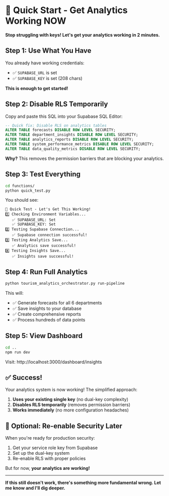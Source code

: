# 🚀 Quick Start - Get Analytics Working NOW

**Stop struggling with keys! Let's get your analytics working in 2 minutes.**

## Step 1: Use What You Have

You already have working credentials:

- ✅ `SUPABASE_URL` is set
- ✅ `SUPABASE_KEY` is set (208 chars)

**This is enough to get started!**

## Step 2: Disable RLS Temporarily

Copy and paste this SQL into your Supabase SQL Editor:

```sql
-- Quick fix: Disable RLS on analytics tables
ALTER TABLE forecasts DISABLE ROW LEVEL SECURITY;
ALTER TABLE department_insights DISABLE ROW LEVEL SECURITY;
ALTER TABLE analytics_reports DISABLE ROW LEVEL SECURITY;
ALTER TABLE system_performance_metrics DISABLE ROW LEVEL SECURITY;
ALTER TABLE data_quality_metrics DISABLE ROW LEVEL SECURITY;
```

**Why?** This removes the permission barriers that are blocking your analytics.

## Step 3: Test Everything

```bash
cd functions/
python quick_test.py
```

You should see:

```
🚀 Quick Test - Let's Get This Working!
1️⃣ Checking Environment Variables...
   ✅ SUPABASE_URL: Set
   ✅ SUPABASE_KEY: Set
2️⃣ Testing Supabase Connection...
   ✅ Supabase connection successful!
3️⃣ Testing Analytics Save...
   ✅ Analytics save successful!
4️⃣ Testing Insights Save...
   ✅ Insights save successful!
```

## Step 4: Run Full Analytics

```bash
python tourism_analytics_orchestrator.py run-pipeline
```

This will:

- ✅ Generate forecasts for all 6 departments
- ✅ Save insights to your database
- ✅ Create comprehensive reports
- ✅ Process hundreds of data points

## Step 5: View Dashboard

```bash
cd ..
npm run dev
```

Visit: http://localhost:3000/dashboard/insights

## ✅ Success!

Your analytics system is now working! The simplified approach:

1. **Uses your existing single key** (no dual-key complexity)
2. **Disables RLS temporarily** (removes permission barriers)
3. **Works immediately** (no more configuration headaches)

## 🔧 Optional: Re-enable Security Later

When you're ready for production security:

1. Get your service role key from Supabase
2. Set up the dual-key system
3. Re-enable RLS with proper policies

But for now, **your analytics are working!**

---

**If this still doesn't work, there's something more fundamental wrong. Let me know and I'll dig deeper.**
